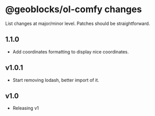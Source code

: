 # @geoblocks/ol-comfy changes

List changes at major/minor level. Patches should be straightforward.

## 1.1.0
- Add coordinates formatting to display nice coordinates.

## v1.0.1
- Start removing lodash, better import of it.

## v1.0
- Releasing v1
